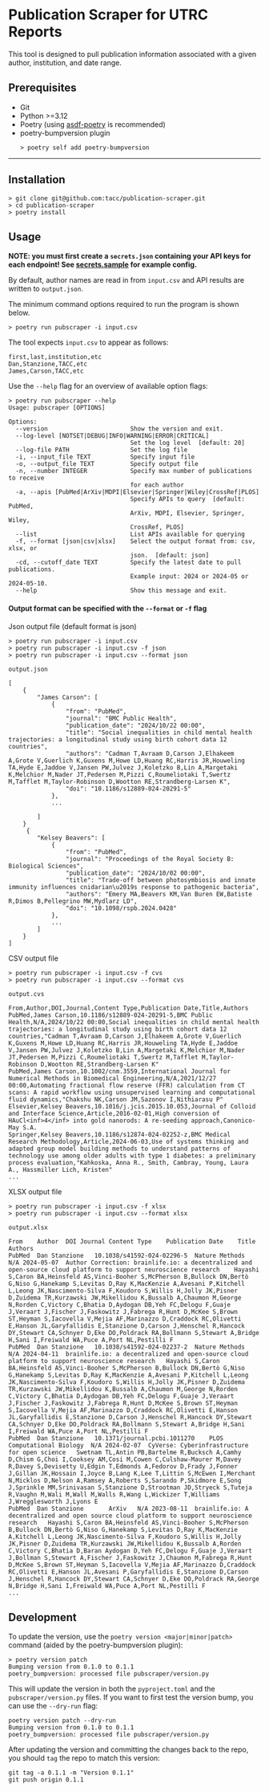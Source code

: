 Publication Scraper for UTRC Reports
====================================

This tool is designed to pull publication information associated with a given
author, institution, and date range.

## Prerequisites
- Git
- Python >=3.12
- Poetry (using [asdf-poetry](https://github.com/asdf-community/asdf-poetry) is recommended)
- poetry-bumpversion plugin
  ```console
  > poetry self add poetry-bumpversion
  ```
---
## Installation
```console
> git clone git@github.com:tacc/publication-scraper.git
> cd publication-scraper
> poetry install
```
## Usage
**NOTE: you must first create a `secrets.json` containing your API keys for each endpoint! See [secrets.sample](https://github.com/TACC/publication-scraper/blob/cli_additions/secrets.sample) for example config.**

By default, author names are read in from `input.csv` and API results are written to `output.json`.

The minimum command options required to run the program is shown below.
```console
> poetry run pubscraper -i input.csv
```

The tool expects `input.csv` to appear as follows:
```csv
first,last,institution,etc
Dan,Stanzione,TACC,etc
James,Carson,TACC,etc
```
Use the  `--help` flag for an overview of available option flags:
```console
> poetry run pubscraper --help
Usage: pubscraper [OPTIONS]

Options:
  --version                       Show the version and exit.
  --log-level [NOTSET|DEBUG|INFO|WARNING|ERROR|CRITICAL]
                                  Set the log level  [default: 20]
  --log-file PATH                 Set the log file
  -i, --input_file TEXT           Specify input file
  -o, --output_file TEXT          Specify output file
  -n, --number INTEGER            Specify max number of publications to receive
                                  for each author
  -a, --apis [PubMed|ArXiv|MDPI|Elsevier|Springer|Wiley|CrossRef|PLOS]
                                  Specify APIs to query  [default: PubMed,
                                  ArXiv, MDPI, Elsevier, Springer, Wiley,
                                  CrossRef, PLOS]
  --list                          List APIs available for querying
  -f, --format [json|csv|xlsx]    Select the output format from: csv, xlsx, or
                                  json.  [default: json]
  -cd, --cutoff_date TEXT         Specify the latest date to pull publications.
                                  Example input: 2024 or 2024-05 or 2024-05-10.
  --help                          Show this message and exit.
```

#### Output format can be specified with the `--format` or `-f` flag

Json output file (default format is json)
```console
> poetry run pubscraper -i input.csv 
> poetry run pubscraper -i input.csv -f json
> poetry run pubscraper -i input.csv --format json
```

```console
output.json

[
    {
        "James Carson": [
            {
                "from": "PubMed",
                "journal": "BMC Public Health",
                "publication_date": "2024/10/22 00:00",
                "title": "Social inequalities in child mental health trajectories: a longitudinal study using birth cohort data 12 countries",
                "authors": "Cadman T,Avraam D,Carson J,Elhakeem A,Grote V,Guerlich K,Guxens M,Howe LD,Huang RC,Harris JR,Houweling TA,Hyde E,Jaddoe V,Jansen PW,Julvez J,Koletzko B,Lin A,Margetaki K,Melchior M,Nader JT,Pedersen M,Pizzi C,Roumeliotaki T,Swertz M,Tafflet M,Taylor-Robinson D,Wootton RE,Strandberg-Larsen K",
                "doi": "10.1186/s12889-024-20291-5"
            },
            ...

        ]
    }
     {
        "Kelsey Beavers": [
            {
                "from": "PubMed",
                "journal": "Proceedings of the Royal Society B: Biological Sciences",
                "publication_date": "2024/10/02 00:00",
                "title": "Trade-off between photosymbiosis and innate immunity influences cnidarian\u2019s response to pathogenic bacteria",
                "authors": "Emery MA,Beavers KM,Van Buren EW,Batiste R,Dimos B,Pellegrino MW,Mydlarz LD",
                "doi": "10.1098/rspb.2024.0428"
            },
            ...
        ]
    }
]
```


CSV output file 
```console
> poetry run pubscraper -i input.csv -f cvs
> poetry run pubscraper -i input.csv --format cvs
```

```console
output.cvs

From,Author,DOI,Journal,Content Type,Publication Date,Title,Authors
PubMed,James Carson,10.1186/s12889-024-20291-5,BMC Public Health,N/A,2024/10/22 00:00,Social inequalities in child mental health trajectories: a longitudinal study using birth cohort data 12 countries,"Cadman T,Avraam D,Carson J,Elhakeem A,Grote V,Guerlich K,Guxens M,Howe LD,Huang RC,Harris JR,Houweling TA,Hyde E,Jaddoe V,Jansen PW,Julvez J,Koletzko B,Lin A,Margetaki K,Melchior M,Nader JT,Pedersen M,Pizzi C,Roumeliotaki T,Swertz M,Tafflet M,Taylor-Robinson D,Wootton RE,Strandberg-Larsen K"
PubMed,James Carson,10.1002/cnm.3559,International Journal for Numerical Methods in Biomedical Engineering,N/A,2021/12/27 00:00,Automating fractional flow reserve (FFR) calculation from CT scans: A rapid workflow using unsupervised learning and computational fluid dynamics,"Chakshu NK,Carson JM,Sazonov I,Nithiarasu P"
Elsevier,Kelsey Beavers,10.1016/j.jcis.2015.10.053,Journal of Colloid and Interface Science,Article,2016-02-01,High conversion of HAuCl<inf>4</inf> into gold nanorods: A re-seeding approach,Canonico-May S.A.
Springer,Kelsey Beavers,10.1186/s12874-024-02252-z,BMC Medical Research Methodology,Article,2024-06-03,Use of systems thinking and adapted group model building methods to understand patterns of technology use among older adults with type 1 diabetes: a preliminary process evaluation,"Kahkoska, Anna R., Smith, Cambray, Young, Laura A., Hassmiller Lich, Kristen"
...
```


XLSX output file 
```console
> poetry run pubscraper -i input.csv -f xlsx
> poetry run pubscraper -i input.csv --format xlsx
```

```console
output.xlsx

From	Author	DOI	Journal	Content Type	Publication Date	Title	Authors
PubMed	Dan Stanzione	10.1038/s41592-024-02296-5	Nature Methods	N/A	2024-05-07	Author Correction: brainlife.io: a decentralized and open-source cloud platform to support neuroscience research	Hayashi S,Caron BA,Heinsfeld AS,Vinci-Booher S,McPherson B,Bullock DN,Bertò G,Niso G,Hanekamp S,Levitas D,Ray K,MacKenzie A,Avesani P,Kitchell L,Leong JK,Nascimento-Silva F,Koudoro S,Willis H,Jolly JK,Pisner D,Zuidema TR,Kurzawski JW,Mikellidou K,Bussalb A,Chaumon M,George N,Rorden C,Victory C,Bhatia D,Aydogan DB,Yeh FC,Delogu F,Guaje J,Veraart J,Fischer J,Faskowitz J,Fabrega R,Hunt D,McKee S,Brown ST,Heyman S,Iacovella V,Mejia AF,Marinazzo D,Craddock RC,Olivetti E,Hanson JL,Garyfallidis E,Stanzione D,Carson J,Henschel R,Hancock DY,Stewart CA,Schnyer D,Eke DO,Poldrack RA,Bollmann S,Stewart A,Bridge H,Sani I,Freiwald WA,Puce A,Port NL,Pestilli F
PubMed	Dan Stanzione	10.1038/s41592-024-02237-2	Nature Methods	N/A	2024-04-11	brainlife.io: a decentralized and open-source cloud platform to support neuroscience research	Hayashi S,Caron BA,Heinsfeld AS,Vinci-Booher S,McPherson B,Bullock DN,Bertò G,Niso G,Hanekamp S,Levitas D,Ray K,MacKenzie A,Avesani P,Kitchell L,Leong JK,Nascimento-Silva F,Koudoro S,Willis H,Jolly JK,Pisner D,Zuidema TR,Kurzawski JW,Mikellidou K,Bussalb A,Chaumon M,George N,Rorden C,Victory C,Bhatia D,Aydogan DB,Yeh FC,Delogu F,Guaje J,Veraart J,Fischer J,Faskowitz J,Fabrega R,Hunt D,McKee S,Brown ST,Heyman S,Iacovella V,Mejia AF,Marinazzo D,Craddock RC,Olivetti E,Hanson JL,Garyfallidis E,Stanzione D,Carson J,Henschel R,Hancock DY,Stewart CA,Schnyer D,Eke DO,Poldrack RA,Bollmann S,Stewart A,Bridge H,Sani I,Freiwald WA,Puce A,Port NL,Pestilli F
PubMed	Dan Stanzione	10.1371/journal.pcbi.1011270	PLOS Computational Biology	N/A	2024-02-07	CyVerse: Cyberinfrastructure for open science	Swetnam TL,Antin PB,Bartelme R,Bucksch A,Camhy D,Chism G,Choi I,Cooksey AM,Cosi M,Cowen C,Culshaw-Maurer M,Davey R,Davey S,Devisetty U,Edgin T,Edmonds A,Fedorov D,Frady J,Fonner J,Gillan JK,Hossain I,Joyce B,Lang K,Lee T,Littin S,McEwen I,Merchant N,Micklos D,Nelson A,Ramsey A,Roberts S,Sarando P,Skidmore E,Song J,Sprinkle MM,Srinivasan S,Stanzione D,Strootman JD,Stryeck S,Tuteja R,Vaughn M,Wali M,Wall M,Walls R,Wang L,Wickizer T,Williams J,Wregglesworth J,Lyons E
PubMed	Dan Stanzione		ArXiv	N/A	2023-08-11	brainlife.io: A decentralized and open source cloud platform to support neuroscience research	Hayashi S,Caron BA,Heinsfeld AS,Vinci-Booher S,McPherson B,Bullock DN,Bertò G,Niso G,Hanekamp S,Levitas D,Ray K,MacKenzie A,Kitchell L,Leong JK,Nascimento-Silva F,Koudoro S,Willis H,Jolly JK,Pisner D,Zuidema TR,Kurzawski JW,Mikellidou K,Bussalb A,Rorden C,Victory C,Bhatia D,Baran Aydogan D,Yeh FC,Delogu F,Guaje J,Veraart J,Bollman S,Stewart A,Fischer J,Faskowitz J,Chaumon M,Fabrega R,Hunt D,McKee S,Brown ST,Heyman S,Iacovella V,Mejia AF,Marinazzo D,Craddock RC,Olivetti E,Hanson JL,Avesani P,Garyfallidis E,Stanzione D,Carson J,Henschel R,Hancock DY,Stewart CA,Schnyer D,Eke DO,Poldrack RA,George N,Bridge H,Sani I,Freiwald WA,Puce A,Port NL,Pestilli F
...
```


## Development
To update the version, use the `poetry version <major|minor|patch>` command (aided by the poetry-bumpversion plugin):
```console
> poetry version patch
Bumping version from 0.1.0 to 0.1.1
poetry_bumpversion: processed file pubscraper/version.py
```
This will update the version in both the `pyproject.toml` and the `pubscraper/version.py` files. If you want to first test the version bump, you can use the `--dry-run` flag:
```console
poetry version patch --dry-run
Bumping version from 0.1.0 to 0.1.1
poetry_bumpversion: processed file pubscraper/version.py
```
After updating the version and committing the changes back to the repo, you should `tag` the repo to match this version:
```console
git tag -a 0.1.1 -m "Version 0.1.1"
git push origin 0.1.1
```
